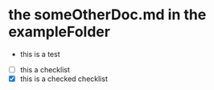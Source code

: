 # the someOtherDoc.md in the exampleFolder
- this is a test
- [ ] this a checklist
- [x] this is a checked checklist